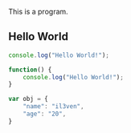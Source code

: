 [category]: <> (Technical)
[date]: <> (2022/01/22)
[title]: <> (Hello)
[description]: <> (This is the first post of my blog. I hope you like it.)
[pinned]: <> (true)

This is a program.

## Hello World

```js
console.log("Hello World!");

function() {
    console.log("Hello World!");
}

var obj = {
    "name": "il3ven",
    "age": "20",
}
```